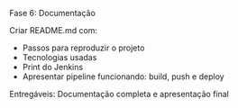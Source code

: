 Fase 6: Documentação

Criar README.md com:

- Passos para reproduzir o projeto
- Tecnologias usadas
- Print do Jenkins
- Apresentar pipeline funcionando: build, push e deploy

Entregáveis: Documentação completa e apresentação final
